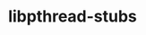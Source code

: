 ---
title: "libpthread-stubs"
layout: cache
categories: [package, v0.18.1]
meta: {"versions": ["0.4"], "compilers": ["gcc@=7.3.1", "gcc@=7.5.0"], "oss": ["amzn2", "ubuntu18.04"], "platforms": ["linux"], "targets": ["aarch64", "graviton2", "x86_64", "x86_64_v3", "x86_64_v4"], "stacks": ["aws-isc", "aws-isc-aarch64", "data-vis-sdk", "e4s", "root"], "num_specs": 5, "num_specs_by_stack": {"aws-isc-aarch64": 2, "root": 5, "data-vis-sdk": 1, "e4s": 1, "aws-isc": 2}}
spec_details: [{"hash": "2b5fes3twwjqckns5le2rtmeezcd6hdt", "compiler": "gcc@=7.3.1", "versions": ["0.4"], "os": "amzn2", "platform": "linux", "target": "graviton2", "variants": [], "stacks": ["aws-isc-aarch64", "root"], "size": "-", "tarball": "https://binaries.spack.io/v0.18.1/build_cache/linux-amzn2-graviton2/gcc-7.3.1/libpthread-stubs-0.4/linux-amzn2-graviton2-gcc-7.3.1-libpthread-stubs-0.4-2b5fes3twwjqckns5le2rtmeezcd6hdt.spack"}, {"hash": "4hgxcvyjntgdatofvugrahelpxoguexj", "compiler": "gcc@=7.5.0", "versions": ["0.4"], "os": "ubuntu18.04", "platform": "linux", "target": "x86_64", "variants": [], "stacks": ["root", "data-vis-sdk", "e4s"], "size": "-", "tarball": "https://binaries.spack.io/v0.18.1/build_cache/linux-ubuntu18.04-x86_64/gcc-7.5.0/libpthread-stubs-0.4/linux-ubuntu18.04-x86_64-gcc-7.5.0-libpthread-stubs-0.4-4hgxcvyjntgdatofvugrahelpxoguexj.spack"}, {"hash": "mob66uvmit37c7x5mo46tke6n4joiuhs", "compiler": "gcc@=7.3.1", "versions": ["0.4"], "os": "amzn2", "platform": "linux", "target": "aarch64", "variants": [], "stacks": ["aws-isc-aarch64", "root"], "size": "-", "tarball": "https://binaries.spack.io/v0.18.1/build_cache/linux-amzn2-aarch64/gcc-7.3.1/libpthread-stubs-0.4/linux-amzn2-aarch64-gcc-7.3.1-libpthread-stubs-0.4-mob66uvmit37c7x5mo46tke6n4joiuhs.spack"}, {"hash": "dx6hbgg5ctkvd2wixcwvjeb5irqdlx2f", "compiler": "gcc@=7.3.1", "versions": ["0.4"], "os": "amzn2", "platform": "linux", "target": "x86_64_v3", "variants": [], "stacks": ["aws-isc", "root"], "size": "-", "tarball": "https://binaries.spack.io/v0.18.1/build_cache/linux-amzn2-x86_64_v3/gcc-7.3.1/libpthread-stubs-0.4/linux-amzn2-x86_64_v3-gcc-7.3.1-libpthread-stubs-0.4-dx6hbgg5ctkvd2wixcwvjeb5irqdlx2f.spack"}, {"hash": "xcwxxme42ksotqaa47rlgpoxm55luos6", "compiler": "gcc@=7.3.1", "versions": ["0.4"], "os": "amzn2", "platform": "linux", "target": "x86_64_v4", "variants": [], "stacks": ["aws-isc", "root"], "size": "-", "tarball": "https://binaries.spack.io/v0.18.1/build_cache/linux-amzn2-x86_64_v4/gcc-7.3.1/libpthread-stubs-0.4/linux-amzn2-x86_64_v4-gcc-7.3.1-libpthread-stubs-0.4-xcwxxme42ksotqaa47rlgpoxm55luos6.spack"}]
---